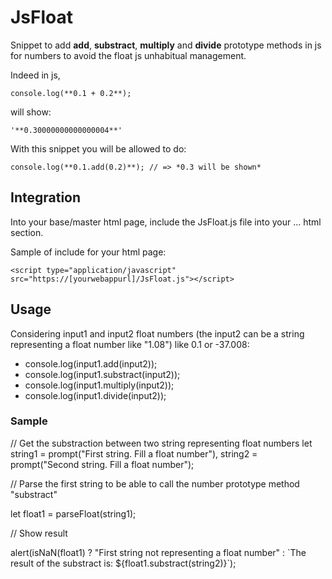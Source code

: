 # JsFloat

Snippet to add **add**, **substract**, **multiply** and **divide** prototype methods in js for numbers to avoid the float js unhabitual management. 

Indeed in js, 

`console.log(**0.1 + 0.2**);`

will show:

`'**0.30000000000000004**'`

With this snippet you will be allowed to do:

`console.log(**0.1.add(0.2)**); // => *0.3 will be shown*`

## Integration

Into your base/master html page, include the JsFloat.js file into your <head>...</head> html section.

Sample of include for your html page:

`<script type="application/javascript" src="https://[yourwebappurl]/JsFloat.js"></script>`

## Usage

Considering input1 and input2 float numbers (the input2 can be a string representing a float number like "1.08") like 0.1 or -37.008: 

- console.log(input1.add(input2)); 
- console.log(input1.substract(input2)); 
- console.log(input1.multiply(input2)); 
- console.log(input1.divide(input2));

### Sample

// Get the substraction between two string representing float numbers 
let string1 = prompt("First string. Fill a float number"), string2 = prompt("Second string. Fill a float number");

// Parse the first string to be able to call the number prototype method "substract"

let float1 = parseFloat(string1);

// Show result

alert(isNaN(float1) ? "First string not representing a float number" : \`The result of the substract is: ${float1.substract(string2)}\`);
